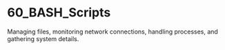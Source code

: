 # 60_BASH_Scripts
Managing files, monitoring network connections, handling processes, and gathering system details.
